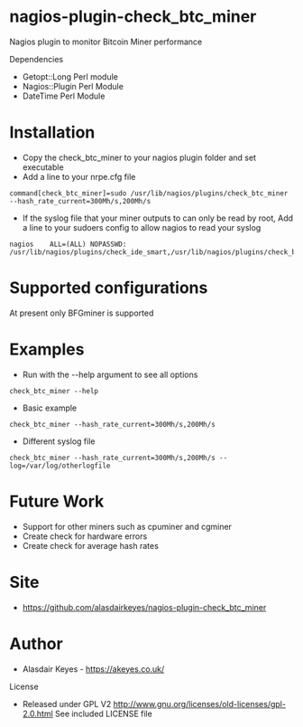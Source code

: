 # nagios-plugin-check_btc_miner
Nagios plugin to monitor Bitcoin Miner performance


Dependencies
- Getopt::Long Perl module
- Nagios::Plugin Perl Module
- DateTime Perl Module


# Installation
- Copy the check_btc_miner to your nagios plugin folder and set executable
- Add a line to your nrpe.cfg file
```
command[check_btc_miner]=sudo /usr/lib/nagios/plugins/check_btc_miner --hash_rate_current=300Mh/s,200Mh/s
```
- If the syslog file that your miner outputs to can only be read by root, Add a line to your sudoers config to allow nagios to read your syslog
```
nagios    ALL=(ALL) NOPASSWD: /usr/lib/nagios/plugins/check_ide_smart,/usr/lib/nagios/plugins/check_btc_miner
```

# Supported configurations
At present only BFGminer is supported

# Examples

- Run with the --help argument to see all options
```
check_btc_miner --help
```

- Basic example
```
check_btc_miner --hash_rate_current=300Mh/s,200Mh/s
```
- Different syslog file
```
check_btc_miner --hash_rate_current=300Mh/s,200Mh/s --log=/var/log/otherlogfile
```

# Future Work
- Support for other miners such as cpuminer and cgminer
- Create check for hardware errors
- Create check for average hash rates

# Site
- https://github.com/alasdairkeyes/nagios-plugin-check_btc_miner

# Author
- Alasdair Keyes - https://akeyes.co.uk/


License
- Released under GPL V2 
  http://www.gnu.org/licenses/old-licenses/gpl-2.0.html
  See included LICENSE file

